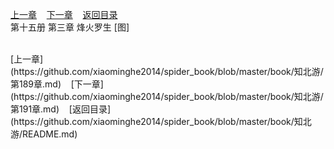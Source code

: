 
[上一章](https://github.com/xiaominghe2014/spider_book/blob/master/book/知北游/第189章.md)&nbsp;&nbsp;&nbsp;&nbsp;[下一章](https://github.com/xiaominghe2014/spider_book/blob/master/book/知北游/第191章.md)&nbsp;&nbsp;&nbsp;&nbsp;[返回目录](https://github.com/xiaominghe2014/spider_book/blob/master/book/知北游/README.md)
<br /> 第十五册 第三章 烽火罗生 [图]<br />
    
  <br />
[上一章](https://github.com/xiaominghe2014/spider_book/blob/master/book/知北游/第189章.md)&nbsp;&nbsp;&nbsp;&nbsp;[下一章](https://github.com/xiaominghe2014/spider_book/blob/master/book/知北游/第191章.md)&nbsp;&nbsp;&nbsp;&nbsp;[返回目录](https://github.com/xiaominghe2014/spider_book/blob/master/book/知北游/README.md)
